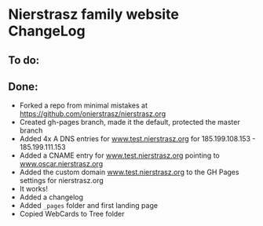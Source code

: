 # Nierstrasz family website ChangeLog

## To do:


## Done:
- Forked a repo from minimal mistakes at https://github.com/onierstrasz/nierstrasz.org
- Created gh-pages branch, made it the default, protected the master branch
- Added 4x A DNS entries for www.test.nierstrasz.org for 185.199.108.153 - 185.199.111.153
- Added a CNAME entry for www.test.nierstrasz.org pointing to www.oscar.nierstrasz.org
- Added the custom domain www.test.nierstrasz.org to the GH Pages settings for nierstrasz.org
- It works!
- Added a changelog
- Added `_pages` folder and first landing page
- Copied WebCards to Tree folder



